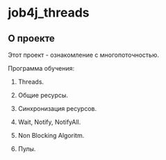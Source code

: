 # job4j_threads

## О проекте

Этот проект - ознакомление с многопоточностью.

Программа обучения:

1. Threads.

2. Общие ресурсы.

3. Синхронизация ресурсов.

4. Wait, Notify, NotifyAll.

5. Non Blocking Algoritm.

6. Пулы.
